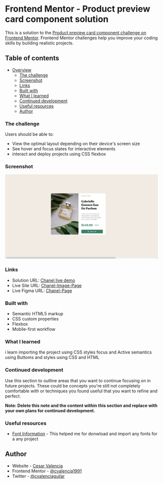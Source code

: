 # Frontend Mentor - Product preview card component solution

This is a solution to the [Product preview card component challenge on Frontend Mentor](https://www.frontendmentor.io/challenges/product-preview-card-component-GO7UmttRfa). Frontend Mentor challenges help you improve your coding skills by building realistic projects. 

## Table of contents

- [Overview](#overview)
  - [The challenge](#the-challenge)
  - [Screenshot](#screenshot)
  - [Links](#links)
  - [Built with](#built-with)
  - [What I learned](#what-i-learned)
  - [Continued development](#continued-development)
  - [Useful resources](#useful-resources)
  - [Author](#author)

### The challenge

Users should be able to:

- View the optimal layout depending on their device's screen size
- See hover and focus states for interactive elements
- interact and deploy projects using CSS flexbox

### Screenshot

![Chanel Imgae](./images/Screenshot%202022.png)


### Links

- Solution URL: [Chanel live demo](https://cvalencia1991.github.io/Chanel-Image/)
- Live Site URL: [Chanel-Image-Page](https://github.com/cvalencia1991/Chanel-Image)
- Live Figma URL: [Chanel-Page](https://www.figma.com/file/XIbRhqOkJYI4FUshu2EbIG/Chanel-Image?node-id=0%3A1)


### Built with

- Semantic HTML5 markup
- CSS custom properties
- Flexbox
- Mobile-first workflow

### What I learned

i learn importing the project using CSS styles focus and Active semantics using Buttoms and styles using CSS and HTML


### Continued development

Use this section to outline areas that you want to continue focusing on in future projects. These could be concepts you're still not completely comfortable with or techniques you found useful that you want to refine and perfect.

**Note: Delete this note and the content within this section and replace with your own plans for continued development.**

### Useful resources

- [Font Information](https://www.w3schools.com/cssref/css3_pr_font-face_rule.php) - This helped me for donwload and import any fonts for a any project

## Author

- Website - [Cesar Valencia](https://cvalencia1991.github.io/Portfolio/)
- Frontend Mentor - [@cvalencia1991](https://www.frontendmentor.io/profile/cvalencia1991)
- Twitter - [@cvalenciaguilar](https://twitter.com/cvalenciaguilar)




